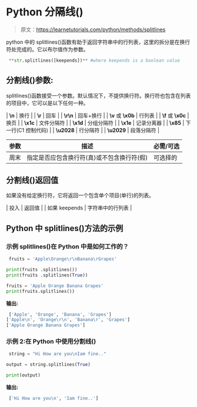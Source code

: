 # Python 分隔线()

> 原文：<https://learnetutorials.com/python/methods/splitlines>

python 中的 splitlines()函数有助于返回字符串中的行列表，这里的拆分是在换行符处完成的。它以布尔值作为参数。

```py
 **str.splitlines([keepends])** #where keepends is a boolean value 

```

## 分割线()参数:

splitlines()函数接受一个参数。默认情况下，不提供换行符。换行符也包含在列表的项目中，它可以是以下任何一种。

| **\n** | 换行 |
| **\r** | 回车 |
| **\r\n** | 回车+换行 |
| **\v** 或 **\x0b** | 行列表 |
| **\f** 或 **\x0c** | 换页 |
| **\x1c** | 文件分隔符 |
| **\x1d** | 分组分隔符 |
| **\x1e** | 记录分离器 |
| **\x85** | 下一行(C1 控制代码) |
| **\u2028** | 行分隔符 |
| **\u2029** | 段落分隔符 |

| 参数 | 描述 | 必需/可选 |
| --- | --- | --- |
| 周末 | 指定是否应包含换行符(真)或不包含换行符(假) | 可选择的 |

## 分割线()返回值

如果没有给定换行符，它将返回一个包含单个项目(单行)的列表。

| 投入 | 返回值 |
| 如果 keepends | 字符串中的行列表 |

## Python 中 splitlines()方法的示例

### 示例 splitlines()在 Python 中是如何工作的？

```py
 fruits = 'Apple\Orange\r\nBanana\rGrapes'

print(fruits .splitlines())
print(fruits .splitlines(True))

fruits = 'Apple Orange Banana Grapes'
print(fruits.splitlines()) 

```

**输出:**

```py
 ['Apple', 'Orange', 'Banana', 'Grapes']
['Apple\n', 'Orange\r\n', 'Banana\r', 'Grapes']
['Apple Orange Banana Grapes'] 
```

### 示例 2:在 Python 中使用分割线()

```py
 string = "Hi How are you\nIam fine.."

output = string.splitlines(True)

print(output) 

```

**输出:**

```py
 ['Hi How are you\n', 'Iam fine..'] 
```